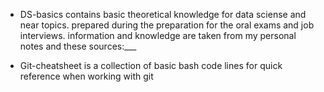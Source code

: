 - DS-basics contains basic theoretical knowledge for data sciense and near topics. prepared during the preparation for the oral exams and job interviews. information and knowledge are taken from my personal notes and these sources:___

- Git-cheatsheet is a collection of basic bash code lines for quick reference when working with git 
